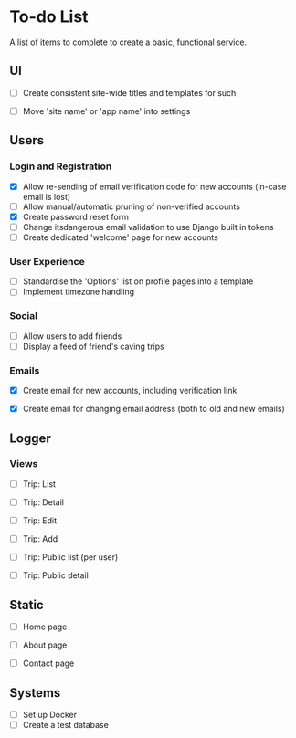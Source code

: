 # To-do List
A list of items to complete to create a basic, functional service.

## UI
- [ ] Create consistent site-wide titles and templates for such
- [ ] Move 'site name' or 'app name' into settings


## Users
### Login and Registration
- [X] Allow re-sending of email verification code for new accounts (in-case email is lost)
- [ ] Allow manual/automatic pruning of non-verified accounts
- [X] Create password reset form
- [ ] Change itsdangerous email validation to use Django built in tokens
- [ ] Create dedicated 'welcome' page for new accounts

### User Experience
- [ ] Standardise the 'Options' list on profile pages into a template
- [ ] Implement timezone handling

### Social
- [ ] Allow users to add friends
- [ ] Display a feed of friend's caving trips

### Emails
- [X] Create email for new accounts, including verification link
- [X] Create email for changing email address (both to old and new emails)


## Logger
### Views
- [ ] Trip: List
- [ ] Trip: Detail
- [ ] Trip: Edit
- [ ] Trip: Add
- [ ] Trip: Public list (per user)
- [ ] Trip: Public detail


## Static
- [ ] Home page
- [ ] About page
- [ ] Contact page


## Systems
- [ ] Set up Docker
- [ ] Create a test database

